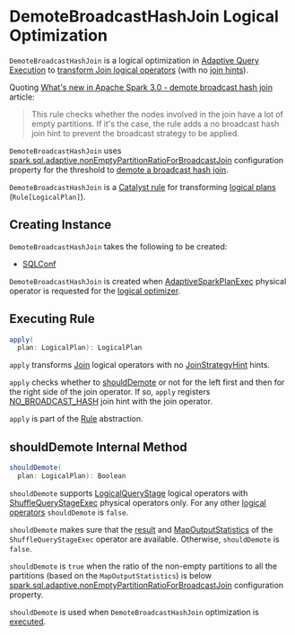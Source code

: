 # DemoteBroadcastHashJoin Logical Optimization

`DemoteBroadcastHashJoin` is a logical optimization in [Adaptive Query Execution](../new-and-noteworthy/adaptive-query-execution.md) to [transform Join logical operators](#apply) (with no [join hints](../JoinStrategyHint.md)).

Quoting [What's new in Apache Spark 3.0 - demote broadcast hash join](https://www.waitingforcode.com/apache-spark-sql/whats-new-apache-spark-3-demote-broadcast-hash-join/read) article:

> This rule checks whether the nodes involved in the join have a lot of empty partitions. If it's the case, the rule adds a no broadcast hash join hint to prevent the broadcast strategy to be applied.

`DemoteBroadcastHashJoin` uses [spark.sql.adaptive.nonEmptyPartitionRatioForBroadcastJoin](../configuration-properties.md#spark.sql.adaptive.nonEmptyPartitionRatioForBroadcastJoin) configuration property for the threshold to [demote a broadcast hash join](#shouldDemote).

`DemoteBroadcastHashJoin` is a [Catalyst rule](../catalyst/Rule.md) for transforming [logical plans](../logical-operators/LogicalPlan.md) (`Rule[LogicalPlan]`).

## Creating Instance

`DemoteBroadcastHashJoin` takes the following to be created:

* <span id="conf"> [SQLConf](../SQLConf.md)

`DemoteBroadcastHashJoin` is created when [AdaptiveSparkPlanExec](../physical-operators/AdaptiveSparkPlanExec.md) physical operator is requested for the [logical optimizer](../physical-operators/AdaptiveSparkPlanExec.md#optimizer).

## <span id="apply"> Executing Rule

```scala
apply(
  plan: LogicalPlan): LogicalPlan
```

`apply` transforms [Join](../logical-operators/Join.md) logical operators with no [JoinStrategyHint](../JoinStrategyHint.md) hints.

`apply` checks whether to [shouldDemote](#shouldDemote) or not for the left first and then for the right side of the join operator. If so, `apply` registers [NO_BROADCAST_HASH](../JoinStrategyHint.md#NO_BROADCAST_HASH) join hint with the join operator.

`apply` is part of the [Rule](../catalyst/Rule.md#apply) abstraction.

## <span id="shouldDemote"> shouldDemote Internal Method

```scala
shouldDemote(
  plan: LogicalPlan): Boolean
```

`shouldDemote` supports [LogicalQueryStage](../logical-operators/LogicalQueryStage.md) logical operators with [ShuffleQueryStageExec](../physical-operators/ShuffleQueryStageExec.md) physical operators only. For any other [logical operators](../logical-operators/LogicalPlan.md) `shouldDemote` is `false`.

`shouldDemote` makes sure that the [result](../physical-operators/QueryStageExec.md#resultOption) and [MapOutputStatistics](../physical-operators/ShuffleQueryStageExec.md#mapStats) of the `ShuffleQueryStageExec` operator are available. Otherwise, `shouldDemote` is `false`.

`shouldDemote` is `true` when the ratio of the non-empty partitions to all the partitions (based on the `MapOutputStatistics`) is below [spark.sql.adaptive.nonEmptyPartitionRatioForBroadcastJoin](../configuration-properties.md#spark.sql.adaptive.nonEmptyPartitionRatioForBroadcastJoin) configuration property.

`shouldDemote` is used when `DemoteBroadcastHashJoin` optimization is [executed](#apply).
